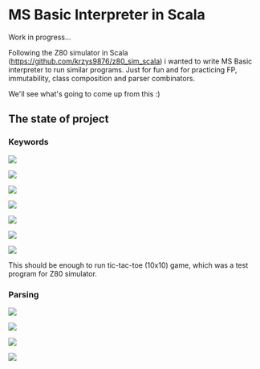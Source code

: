 # MS Basic Interpreter in Scala #

Work in progress...

Following the Z80 simulator in Scala (https://github.com/krzys9876/z80_sim_scala) i wanted to 
write MS Basic interpreter to run similar programs. Just for fun and for practicing 
FP, immutability, class composition and parser combinators.

We'll see what's going to come up from this :)

## The state of project

### Keywords

<img src="https://img.shields.io/badge/PRINT-Done-green.svg"/></a>

<img src="https://img.shields.io/badge/FOR / NEXT-Done-green.svg"/></a>

<img src="https://img.shields.io/badge/IF-Done-green.svg"/></a>

<img src="https://img.shields.io/badge/GOTO-Done-green.svg"/></a>

<img src="https://img.shields.io/badge/GOSUB / RETURN-Done-green.svg"/></a>

<img src="https://img.shields.io/badge/DIM / Arrays-Planned-lightgray.svg"/></a>

<img src="https://img.shields.io/badge/DATA / READ-Planned-lightgray.svg"/></a>

This should be enough to run tic-tac-toe (10x10) game, which was a test program for Z80 simulator. 

### Parsing

<img src="https://img.shields.io/badge/Program lines for keywords-Done-green.svg"/></a>

<img src="https://img.shields.io/badge/Arithmetic expressions-Done-green.svg"/></a>

<img src="https://img.shields.io/badge/Complex printing-Done-green.svg"/></a>

<img src="https://img.shields.io/badge/Text expressions-Planned-lightgray.svg"/></a>



